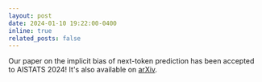 ```yaml
---
layout: post
date: 2024-01-10 19:22:00-0400
inline: true
related_posts: false
---
```


Our paper on the implicit bias of next-token prediction has been accepted to AISTATS 2024! It's also available on [arXiv](https://arxiv.org/abs/2403.08081).
